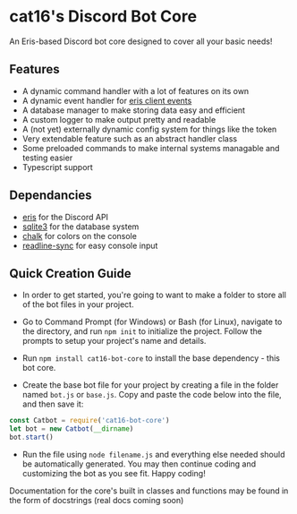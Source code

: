 # cat16's Discord Bot Core
An Eris-based Discord bot core designed to cover all your basic needs!
## Features
 - A dynamic command handler with a lot of features on its own
 - A dynamic event handler for [eris client events](https://abal.moe/Eris/docs/Client)
 - A database manager to make storing data easy and efficient
 - A custom logger to make output pretty and readable
 - A (not yet) externally dynamic config system for things like the token
 - Very extendable feature such as an abstract handler class
 - Some preloaded commands to make internal systems managable and testing easier
 - Typescript support
## Dependancies
 - [eris](https://github.com/abalabahaha/eris) for the Discord API
 - [sqlite3](https://github.com/mapbox/node-sqlite3) for the database system
 - [chalk](https://github.com/chalk/chalk) for colors on the console
 - [readline-sync](https://github.com/anseki/readline-sync) for easy console input
## Quick Creation Guide
- In order to get started, you're going to want to make a folder to store all of the bot files in your project.

- Go to Command Prompt (for Windows) or Bash (for Linux), navigate to the directory, and run ``npm init`` to initialize the project. Follow the prompts to setup your project's name and details.

- Run ``npm install cat16-bot-core`` to install the base dependency - this bot core. 

- Create the base bot file for your project by creating a file in the folder named ``bot.js`` or ``base.js``. Copy and paste the code below into the file, and then save it:
```js
const Catbot = require('cat16-bot-core')
let bot = new Catbot(__dirname)
bot.start()
```
- Run the file using ``node filename.js`` and everything else needed should be automatically generated. You may then continue coding and customizing the bot as you see fit. Happy coding!

Documentation for the core's built in classes and functions may be found in the form of docstrings (real docs coming soon)
